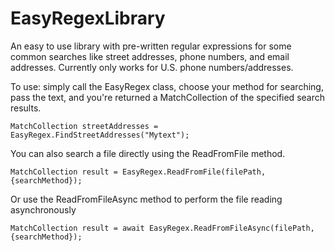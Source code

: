 # EasyRegexLibrary
An easy to use library with pre-written regular expressions for some common searches like street addresses, phone numbers, and email addresses.
Currently only works for U.S. phone numbers/addresses.

To use: simply call the EasyRegex class, choose your method for searching, pass the text, and you're returned a MatchCollection of the specified search results.

 ```MatchCollection streetAddresses = EasyRegex.FindStreetAddresses("Mytext");```

You can also search a file directly using the ReadFromFile method.  

```MatchCollection result = EasyRegex.ReadFromFile(filePath, {searchMethod});```

Or use the ReadFromFileAsync method to perform the file reading asynchronously 

``` MatchCollection result = await EasyRegex.ReadFromFileAsync(filePath, {searchMethod}); ```

